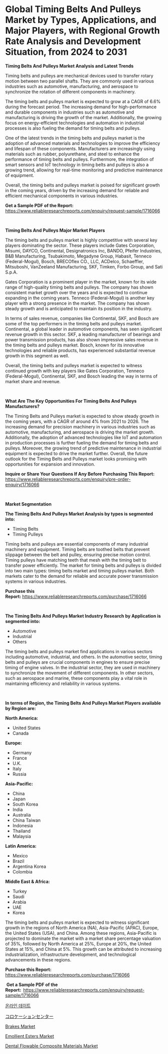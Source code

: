 <p><h1>Global Timing Belts And Pulleys Market by Types, Applications, and Major Players, with Regional Growth Rate Analysis and Development Situation, from 2024 to 2031</h1></p><p><strong>Timing Belts And Pulleys Market Analysis and Latest Trends</strong></p>
<p><p>Timing belts and pulleys are mechanical devices used to transfer rotary motion between two parallel shafts. They are commonly used in various industries such as automotive, manufacturing, and aerospace to synchronize the rotation of different components in machinery.</p><p>The timing belts and pulleys market is expected to grow at a CAGR of 6.6% during the forecast period. The increasing demand for high-performance and durable components in industries such as automotive and manufacturing is driving the growth of the market. Additionally, the growing focus on energy-efficient technologies and automation in industrial processes is also fueling the demand for timing belts and pulleys.</p><p>One of the latest trends in the timing belts and pulleys market is the adoption of advanced materials and technologies to improve the efficiency and lifespan of these components. Manufacturers are increasingly using materials such as rubber, polyurethane, and steel to enhance the performance of timing belts and pulleys. Furthermore, the integration of smart sensors and IoT technology in timing belts and pulleys is also a growing trend, allowing for real-time monitoring and predictive maintenance of equipment.</p><p>Overall, the timing belts and pulleys market is poised for significant growth in the coming years, driven by the increasing demand for reliable and efficient mechanical components in various industries.</p></p>
<p><strong>Get a Sample PDF of the Report:&nbsp;</strong> <a href="https://www.reliableresearchreports.com/enquiry/request-sample/1716066">https://www.reliableresearchreports.com/enquiry/request-sample/1716066</a></p>
<p>&nbsp;</p>
<p><strong>Timing Belts And Pulleys Major Market Players</strong></p>
<p><p>The timing belts and pulleys market is highly competitive with several key players dominating the sector. These players include Gates Corporation, Misumi, DAYCO, Continental, Designatronics Inc, BANDO, Pfeifer Industries, B&B Manufacturing, Tsubakimoto, Megadyne Group, Habasit, Tenneco (Federal-Mogul), Bosch, BRECOflex CO., LLC, ACDelco, Schaeffler, Mitsuboshi, VanZeeland Manufacturing, SKF, Timken, Forbo Group, and Sati S.p.A.</p><p>Gates Corporation is a prominent player in the market, known for its wide range of high-quality timing belts and pulleys. The company has shown consistent market growth over the years and is expected to continue expanding in the coming years. Tenneco (Federal-Mogul) is another key player with a strong presence in the market. The company has shown steady growth and is anticipated to maintain its position in the industry.</p><p>In terms of sales revenue, companies like Continental, SKF, and Bosch are some of the top performers in the timing belts and pulleys market. Continental, a global leader in automotive components, has seen significant revenue growth in this sector. SKF, a leading manufacturer of bearings and power transmission products, has also shown impressive sales revenue in the timing belts and pulleys market. Bosch, known for its innovative technologies and reliable products, has experienced substantial revenue growth in this segment as well.</p><p>Overall, the timing belts and pulleys market is expected to witness continued growth with key players like Gates Corporation, Tenneco (Federal-Mogul), Continental, SKF, and Bosch leading the way in terms of market share and revenue.</p></p>
<p>&nbsp;</p>
<p><strong>What Are The Key Opportunities For Timing Belts And Pulleys Manufacturers?</strong></p>
<p><p>The Timing Belts and Pulleys market is expected to show steady growth in the coming years, with a CAGR of around 4% from 2021 to 2026. The increasing demand for precision machinery in various industries such as automotive, manufacturing, and aerospace is driving the market growth. Additionally, the adoption of advanced technologies like IoT and automation in production processes is further fueling the demand for timing belts and pulleys. Moreover, the growing trend of predictive maintenance in industrial equipment is expected to drive the market further. Overall, the future outlook for the Timing Belts and Pulleys market looks promising with opportunities for expansion and innovation.</p></p>
<p><strong>Inquire or Share Your Questions If Any Before Purchasing This Report:</strong> <a href="https://www.reliableresearchreports.com/enquiry/pre-order-enquiry/1716066">https://www.reliableresearchreports.com/enquiry/pre-order-enquiry/1716066</a></p>
<p>&nbsp;</p>
<p><strong>Market Segmentation</strong></p>
<p><strong>The Timing Belts And Pulleys Market Analysis by types is segmented into:</strong></p>
<p><ul><li>Timing Belts</li><li>Timing Pulleys</li></ul></p>
<p><p>Timing belts and pulleys are essential components of many industrial machinery and equipment. Timing belts are toothed belts that prevent slippage between the belt and pulley, ensuring precise motion control. Timing pulleys have matching teeth that mesh with the timing belt to transfer power efficiently. The market for timing belts and pulleys is divided into two main types: timing belts market and timing pulleys market. Both markets cater to the demand for reliable and accurate power transmission systems in various industries.</p></p>
<p><strong>Purchase this Report:&nbsp;</strong><a href="https://www.reliableresearchreports.com/purchase/1716066">https://www.reliableresearchreports.com/purchase/1716066</a></p>
<p>&nbsp;</p>
<p><strong>The Timing Belts And Pulleys Market Industry Research by Application is segmented into:</strong></p>
<p><ul><li>Automotive</li><li>Industrial</li><li>Others</li></ul></p>
<p><p>The timing belts and pulleys market find applications in various sectors including automotive, industrial, and others. In the automotive sector, timing belts and pulleys are crucial components in engines to ensure precise timing of engine valves. In the industrial sector, they are used in machinery to synchronize the movement of different components. In other sectors, such as aerospace and marine, these components play a vital role in maintaining efficiency and reliability in various systems.</p></p>
<p>&nbsp;</p>
<p><strong>In terms of Region, the Timing Belts And Pulleys Market Players available by Region are:</strong></p>
<p>
    <p> <strong> North America: </strong>
        <ul>
            <li>United States</li>
            <li>Canada</li>
        </ul>
        </p> 
    <p> <strong> Europe: </strong>
        <ul>
            <li>Germany</li>
            <li>France</li>
            <li>U.K.</li>
            <li>Italy</li>
            <li>Russia</li>
        </ul>
        </p> 
    <p> <strong> Asia-Pacific: </strong>
        <ul>
            <li>China</li>
            <li>Japan</li>
            <li>South Korea</li>
            <li>India</li>
            <li>Australia</li>
            <li>China Taiwan</li>
            <li>Indonesia</li>
            <li>Thailand</li>
            <li>Malaysia</li>
        </ul>
        </p> 
    <p> <strong> Latin America: </strong>
        <ul>
            <li>Mexico</li>
            <li>Brazil</li>
            <li>Argentina Korea</li>
            <li>Colombia</li>
        </ul>
        </p> 
    <p> <strong> Middle East & Africa: </strong>
        <ul>
            <li>Turkey</li>
            <li>Saudi</li>
            <li>Arabia</li>
            <li>UAE</li>
            <li>Korea</li>
        </ul>
    </p>
    </p>
<p><p>The timing belts and pulleys market is expected to witness significant growth in the regions of North America (NA), Asia-Pacific (APAC), Europe, the United States (USA), and China. Among these regions, Asia-Pacific is projected to dominate the market with a market share percentage valuation of 35%, followed by North America at 25%, Europe at 20%, the United States at 15%, and China at 5%. This growth can be attributed to increasing industrialization, infrastructure development, and technological advancements in these regions.</p></p>
<p><strong>Purchase this Report: </strong><a href="https://www.reliableresearchreports.com/purchase/1716066">https://www.reliableresearchreports.com/purchase/1716066</a></p>
<p>&nbsp;<strong>Get a Sample PDF of the Report:&nbsp;&nbsp;</strong><a href="https://www.reliableresearchreports.com/enquiry/request-sample/1716066">https://www.reliableresearchreports.com/enquiry/request-sample/1716066</a></p>
<p><strong></strong></p>
<p><p><a href="https://medium.com/@stephenstevens11/%EC%98%A8%EB%9D%BC%EC%9D%B8-%EB%8D%B0%EC%9D%B4%ED%8C%85-%EC%8B%9C%EC%9E%A5-%EC%8B%9C%EC%9E%A5-cagr-%EC%8B%9C%EC%9E%A5-%ED%8A%B8%EB%A0%8C%EB%93%9C-%EB%B0%8F-%EC%84%B1%EC%9E%A5-%EC%A0%84%EB%9E%B5%EC%97%90-%EB%8C%80%ED%95%9C-%ED%86%B5%EC%B0%B0%EB%A0%A5-50090ef83ad3">온라인 데이트</a></p><p><a href="https://medium.com/@aliciahaley1989/%E3%82%B3%E3%83%AD%E3%82%B1%E3%83%BC%E3%82%B7%E3%83%A7%E3%83%B3%E3%82%BB%E3%83%B3%E3%82%BF%E3%83%BC%E5%B8%82%E5%A0%B4%E3%83%A1%E3%83%88%E3%83%AA%E3%83%83%E3%82%AF%E3%82%B9%E3%81%AE%E8%A7%A3%E8%AA%AD-%E5%B8%82%E5%A0%B4%E3%82%B7%E3%82%A7%E3%82%A2-%E3%83%88%E3%83%AC%E3%83%B3%E3%83%89-%E6%88%90%E9%95%B7%E3%83%91%E3%82%BF%E3%83%BC%E3%83%B3-fe1f571b5fa2">コロケーションセンター</a></p><p><a href="https://view.publitas.com/reportprime-1/brakes-market-size-global-industry-overview-market-segmentation-and-forecast-2024-to-2031/">Brakes Market</a></p><p><a href="https://view.publitas.com/reportprime-1/emollient-esters-market-research-report-unlocks-analysis-on-the-market-financial-status-market-size-and-market-revenue-upto-2031/">Emollient Esters Market</a></p><p><a href="https://frill-swim-3cd.notion.site/Dental-Flowable-Composite-Materials-Market-Insights-Market-Players-and-Forecast-Till-2031-2c802e06f0c7421b840625cb0e65e99b">Dental Flowable Composite Materials Market</a></p></p>